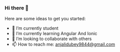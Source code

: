 ### Hi there 👋

Here are some ideas to get you started:

- 🔭 I’m currently student
- 🌱 I’m currently learning Angular And Ionic
- 👯 I’m looking to collaborate with others
- 📫 How to reach me: anjalidubey9844@gmail.com

